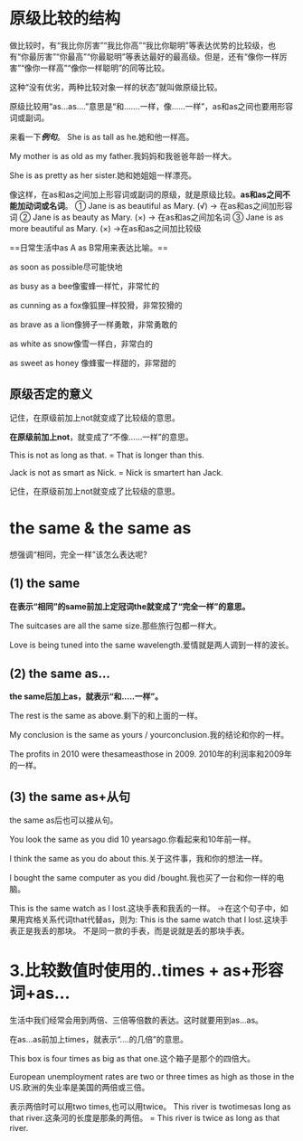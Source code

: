 # 原级比较的结构
做比较时，有“我比你厉害”“我比你高”“我比你聪明”等表达优势的比较级，也有“你最厉害”“你最高”“你最聪明”等表达最好的最高级。但是，还有“像你一样厉害”“像你一样高”“像你一样聪明”的同等比较。

这种“没有优劣，两种比较对象一样的状态”就叫做原级比较。

原级比较用“as...as.…”意思是“和.......一样，像......一样”，as和as之间也要用形容词或副词。

来看一下***例句***。
She is as tall as he.她和他一样高。

My mother is as old as my father.我妈妈和我爸爸年龄一样大。

She is as pretty as her sister.她和她姐姐一样漂亮。

像这样，在as和as之间加上形容词或副词的原级，就是原级比较。**as和as之间不能加动词或名词**。
① Jane is as beautiful as Mary. (√) → 在as和as之间加形容词
② Jane is as beauty as Mary. (×) → 在as和as之间加名词
③ Jane is as more beautiful as Mary. (×) →在as和as之间加比较级


==日常生活中as A as B常用来表达比喻。==

as soon as possible尽可能快地

as busy as a bee像蜜蜂一样忙，非常忙的

as cunning as a fox像狐狸─样狡猾，非常狡猾的

as brave as a lion像狮子一样勇敢，非常勇敢的

as white as snow像雪一样白，非常白的

as sweet as honey 像蜂蜜一样甜的，非常甜的


## 原级否定的意义
记住，在原级前加上not就变成了比较级的意思。

**在原级前加上not**，就变成了“不像……一样”的意思。

This is not as long as that.
= That is longer than this.

Jack is not as smart as Nick.
= Nick is smartert han Jack.

记住，在原级前加上not就变成了比较级的意思。


# the same & the same as
想强调“相同，完全一样”该怎么表达呢?

## (1) the same
**在表示“相同”的same前加上定冠词the就变成了“完全一样”的意思。**

The suitcases are all the same size.那些旅行包都一样大。

Love is being tuned into the same wavelength.爱情就是两人调到一样的波长。

## (2) the same as...
**the same后加上as，就表示“和.....一样”。**

The rest is the same as above.剩下的和上面的一样。

My conclusion is the same as yours / yourconclusion.我的结论和你的一样。

The profits in 2010 were thesameasthose in 2009. 2010年的利润率和2009年的一样。


## (3) the same as+从句
the same as后也可以接从句。

You look the same as you did 10 yearsago.你看起来和10年前一样。

I think the same as you do about this.关于这件事，我和你的想法一样。

I bought the same computer as you did /bought.我也买了一台和你一样的电脑。

This is the same watch as l lost.这块手表和我丢的一样。
→在这个句子中，如果用宾格关系代词that代替as，则为:
This is the same watch that l lost.这块手表正是我丢的那块。
不是同一款的手表，而是说就是丢的那块手表。



# 3.比较数值时使用的..times + as+形容词+as...
生活中我们经常会用到两倍、三倍等倍数的表达。这时就要用到as...as。

在as...as前加上times，就表示“....的几倍”的意思。

This box is four times as big as that one.这个箱子是那个的四倍大。

European unemployment rates are two or three times as high as those in the US.欧洲的失业率是美国的两倍或三倍。

表示两倍时可以用two times,也可以用twice。
This river is twotimesas long as that river.这条河的长度是那条的两倍。
= This river is twice as long as that river.